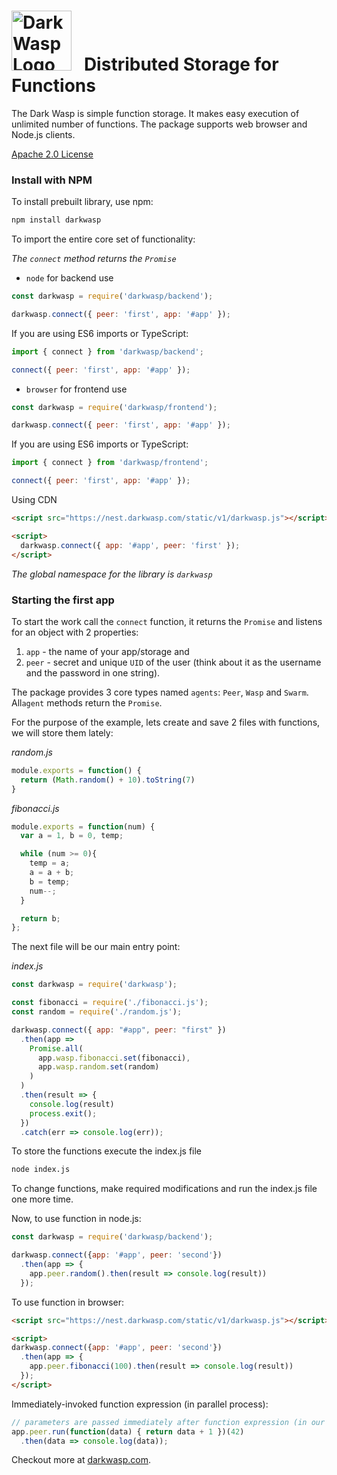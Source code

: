 
<img src="http://nest.darkwasp.com/static/icons/favicon-96x96.png" alt="Dark Wasp Logo" width="96" height="96"> &nbsp; Distributed Storage for Functions
======================================


The Dark Wasp is simple function storage. It makes easy execution of unlimited number of functions. The package supports web browser and Node.js clients.


[Apache 2.0 License](https://www.apache.org/licenses/LICENSE-2.0)


### Install with NPM

To install prebuilt library, use npm:

```sh
npm install darkwasp
```

To import the entire core set of functionality:

*The `connect` method returns the `Promise`*

 - `node` for backend use
 
```js
const darkwasp = require('darkwasp/backend');

darkwasp.connect({ peer: 'first', app: '#app' });
```

If you are using ES6 imports or TypeScript:
```js
import { connect } from 'darkwasp/backend';

connect({ peer: 'first', app: '#app' });
```

 - `browser` for frontend use

```js
const darkwasp = require('darkwasp/frontend');

darkwasp.connect({ peer: 'first', app: '#app' });
```

If you are using ES6 imports or TypeScript:
```js
import { connect } from 'darkwasp/frontend';

connect({ peer: 'first', app: '#app' });
```

Using CDN
```html
<script src="https://nest.darkwasp.com/static/v1/darkwasp.js"></script>

<script>
  darkwasp.connect({ app: '#app', peer: 'first' });
</script>
```

*The global namespace for the library is `darkwasp`*


### Starting the first app

To start the work call the `connect` function, it returns the `Promise` and listens for an object with 2 properties: 

 1. `app` - the name of your app/storage and 
 2. `peer` - secret and unique `UID` of the user (think about it as the username and the password in one string).

The package provides 3 core types named `agents`: `Peer`, `Wasp` and `Swarm`. All`agent` methods return the `Promise`.

For the purpose of the example, lets create and save 2 files with functions, we will store them lately:

*random.js*
```js
module.exports = function() {
  return (Math.random() + 10).toString(7)
}
```

*fibonacci.js*
```js
module.exports = function(num) {
  var a = 1, b = 0, temp;

  while (num >= 0){
    temp = a;
    a = a + b;
    b = temp;
    num--;
  }

  return b;
};
```

The next file will be our main entry point:

*index.js*
```js
const darkwasp = require('darkwasp');

const fibonacci = require('./fibonacci.js');
const random = require('./random.js');

darkwasp.connect({ app: "#app", peer: "first" })
  .then(app => 
    Promise.all(
      app.wasp.fibonacci.set(fibonacci),
      app.wasp.random.set(random)
    )
  )
  .then(result => {
    console.log(result)
    process.exit();
  })
  .catch(err => console.log(err));
```

To store the functions execute the index.js file
```sh
node index.js
```

To change functions, make required modifications and run the index.js file one more time.

Now, to use function in node.js:
```js
const darkwasp = require('darkwasp/backend');

darkwasp.connect({app: '#app', peer: 'second'})
  .then(app => {
    app.peer.random().then(result => console.log(result))
  });
```

To use function in browser:
```html
<script src="https://nest.darkwasp.com/static/v1/darkwasp.js"></script>

<script>
darkwasp.connect({app: '#app', peer: 'second'})
  .then(app => {
    app.peer.fibonacci(100).then(result => console.log(result))
  });
</script>
```

Immediately-invoked function expression (in parallel process):
```js
// parameters are passed immediately after function expression (in our example - 42)
app.peer.run(function(data) { return data + 1 })(42)
  .then(data => console.log(data));
```

Checkout more at [darkwasp.com](https://darkwasp.com).
